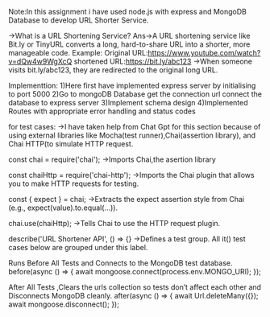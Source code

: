 
Note:In this assignment i have used node.js with express and MongoDB Database to develop URL Shorter Service.

->What is a URL Shortening Service?
Ans->A URL shortening service like Bit.ly or TinyURL converts a long, hard-to-share URL into a shorter, more manageable code.
Example:
Original URL:https://www.youtube.com/watch?v=dQw4w9WgXcQ
shortened URL:https://bit.ly/abc123
->When someone visits bit.ly/abc123, they are redirected to the original long URL.

Implementtion:
1)Here first have implemented express server by initialising to port 5000
2)Go to mongoDB Database get the connection url connect the database to express server 
3)Implement schema design 
4)Implemented Routes with appropriate error handling and status codes  

for test cases:
  ->I have taken help from Chat Gpt for this section because of using external libraries like Mocha(test runner),Chai(assertion library), and Chai HTTP(to simulate HTTP request.

const chai = require('chai');
->Imports Chai,the asertion library 

const chaiHttp = require('chai-http');
->Imports the Chai plugin that allows you to make HTTP requests for testing.

const { expect } = chai;
->Extracts the expect assertion style from Chai (e.g., expect(value).to.equal(...)).

chai.use(chaiHttp);
->Tells Chai to use the HTTP request plugin.

describe('URL Shortener API', () => {}
->Defines a test group. All it() test cases below are grouped under this label.

Runs Before All Tests and Connects to the MongoDB test database.
  before(async () => {
    await mongoose.connect(process.env.MONGO_URI);
  });

After All Tests ,Clears the urls collection so tests don’t affect each other and Disconnects MongoDB cleanly.
  after(async () => {
    await Url.deleteMany({});
    await mongoose.disconnect();
  });
